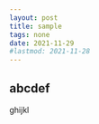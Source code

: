 ```yaml
---
layout: post
title: sample
tags: none
date: 2021-11-29
#lastmod: 2021-11-28
---
```

## abcdef

ghijkl